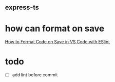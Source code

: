 express-ts
----------




# how can format on save

[How to Format Code on Save in VS Code with ESlint](https://www.aleksandrhovhannisyan.com/blog/format-code-on-save-vs-code-eslint/)



# todo

- [ ] add lint before commit